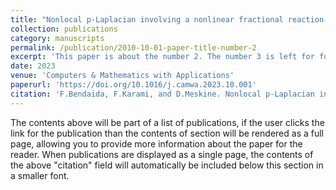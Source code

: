 ```yaml
---
title: "Nonlocal p-Laplacian involving a nonlinear fractional reaction-diffusion system applied to image restoration"
collection: publications
category: manuscripts
permalink: /publication/2010-10-01-paper-title-number-2
excerpt: 'This paper is about the number 2. The number 3 is left for future work.'
date: 2023
venue: 'Computers & Mathematics with Applications'
paperurl: 'https://doi.org/10.1016/j.camwa.2023.10.001'
citation: 'F.Bendaida, F.Karami, and D.Meskine. Nonlocal p-Laplacian involving a nonlinear fractional reaction-diffusion system applied to image restoration. Computers & Mathematics with Applications, 2023, vol. 152, p. 56-66.'
---
```


The contents above will be part of a list of publications, if the user clicks the link for the publication than the contents of section will be rendered as a full page, allowing you to provide more information about the paper for the reader. When publications are displayed as a single page, the contents of the above "citation" field will automatically be included below this section in a smaller font.
